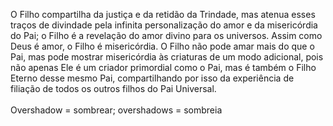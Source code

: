 ﻿O Filho compartilha da justiça e da retidão da Trindade, mas atenua esses traços de divindade pela infinita personalização do amor e da misericórdia do Pai; o Filho é a revelação do amor divino para os universos. Assim como Deus é amor, o Filho é misericórdia. O Filho não pode amar mais do que o Pai, mas pode mostrar misericórdia às criaturas de um modo adicional, pois não apenas Ele é um criador primordial como o Pai, mas é também o Filho Eterno desse mesmo Pai, compartilhando por isso da experiência de filiação de todos os outros filhos do Pai Universal.<BR><BR>Overshadow = sombrear; overshadows = sombreia